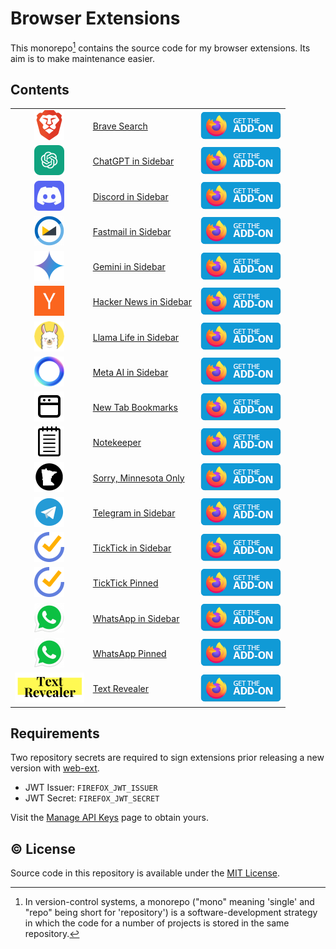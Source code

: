 # Browser Extensions

This monorepo[^1] contains the source code for my browser extensions. Its aim is to make maintenance easier.

## Contents

|  |  |  |
| :---: | --- | --- |
| <img src="assets/brave-96x96.png" width="48" height="48"> | [Brave Search](/brave-search/) | [![get the addon](get-addon-firefox.png)](https://addons.mozilla.org/en-US/firefox/addon/brave-search-and-keyword/) |
| <img src="assets/chatgpt-96x96.png" width="48" height="48"> | [ChatGPT in Sidebar](/chatgpt-in-sidebar/) | [![get the addon](get-addon-firefox.png)](https://addons.mozilla.org/en-US/firefox/addon/brave-search-and-keyword/) |
| <img src="assets/discord-96x96.png" width="48" height="48"> | [Discord in Sidebar](/discord-in-sidebar/) | [![get the addon](get-addon-firefox.png)](https://addons.mozilla.org/en-US/firefox/addon/brave-search-and-keyword/) |
| <img src="assets/fastmail-96x96.png" width="48" height="48"> | [Fastmail in Sidebar](/fastmail-in-sidebar/) | [![get the addon](get-addon-firefox.png)](https://addons.mozilla.org/en-US/firefox/addon/brave-search-and-keyword/) |
| <img src="assets/gemini-96x96.png" width="48" height="48"> | [Gemini in Sidebar](/gemini-in-sidebar/) | [![get the addon](get-addon-firefox.png)](https://addons.mozilla.org/en-US/firefox/addon/brave-search-and-keyword/) |
| <img src="assets/hacker-news-96x96.png" width="48" height="48"> | [Hacker News in Sidebar](/hacker-news-in-sidebar/) | [![get the addon](get-addon-firefox.png)](https://addons.mozilla.org/en-US/firefox/addon/brave-search-and-keyword/) |
| <img src="assets/llama-life-96x96.png" width="48" height="48"> | [Llama Life in Sidebar](/llamalife-in-sidebar/) | [![get the addon](get-addon-firefox.png)](https://addons.mozilla.org/en-US/firefox/addon/brave-search-and-keyword/) |
| <img src="assets/meta-ai-96x96.png" width="48" height="48"> | [Meta AI in Sidebar](/metaai-in-sidebar/) | [![get the addon](get-addon-firefox.png)](https://addons.mozilla.org/en-US/firefox/addon/brave-search-and-keyword/) |
| <img src="assets/new-tab-bookmarks-96x96.png" width="48" height="48"> | [New Tab Bookmarks](/new-tab-bookmarks/) | [![get the addon](get-addon-firefox.png)](https://addons.mozilla.org/en-US/firefox/addon/brave-search-and-keyword/) |
| <img src="assets/notekeeper-96x96.png" width="48" height="48"> | [Notekeeper](/notekeeper/) | [![get the addon](get-addon-firefox.png)](https://addons.mozilla.org/en-US/firefox/addon/brave-search-and-keyword/) |
| <img src="assets/sorry-minnesota-only-96x96.png" width="48" height="48"> | [Sorry, Minnesota Only](/sorry-minnesota-only/) | [![get the addon](get-addon-firefox.png)](https://addons.mozilla.org/en-US/firefox/addon/brave-search-and-keyword/) |
| <img src="assets/telegram-96x96.png" width="48" height="48"> | [Telegram in Sidebar](/telegram-in-sidebar/) | [![get the addon](get-addon-firefox.png)](https://addons.mozilla.org/en-US/firefox/addon/brave-search-and-keyword/) |
| <img src="assets/ticktick-96x96.png" width="48" height="48"> | [TickTick in Sidebar](/telegram-in-sidebar/) | [![get the addon](get-addon-firefox.png)](https://addons.mozilla.org/en-US/firefox/addon/brave-search-and-keyword/) |
| <img src="assets/ticktick-96x96.png" width="48" height="48"> | [TickTick Pinned](/ticktick-pinned/) | [![get the addon](get-addon-firefox.png)](https://addons.mozilla.org/en-US/firefox/addon/brave-search-and-keyword/) |
| <img src="assets/whatsapp-96x96.png" width="48" height="48"> | [WhatsApp in Sidebar](/whatsapp-in-sidebar/) | [![get the addon](get-addon-firefox.png)](https://addons.mozilla.org/en-US/firefox/addon/brave-search-and-keyword/) |
| <img src="assets/whatsapp-96x96.png" width="48" height="48"> | [WhatsApp Pinned](/whatsapp-pinned/) | [![get the addon](get-addon-firefox.png)](https://addons.mozilla.org/en-US/firefox/addon/brave-search-and-keyword/) |
| <img src="text-revealer/assets/logo-cropped.png"  height="48"> | [Text Revealer](/text-revealer/) | [![get the addon](get-addon-firefox.png)](https://addons.mozilla.org/en-US/firefox/addon/brave-search-and-keyword/) |

## Requirements

Two repository secrets are required to sign extensions prior releasing a new version with [web-ext](https://github.com/mozilla/web-ext).

- JWT Issuer: `FIREFOX_JWT_ISSUER`
- JWT Secret: `FIREFOX_JWT_SECRET`

Visit the [Manage API Keys](https://addons.mozilla.org/en-US/developers/addon/api/key/) page to obtain yours.

## © License

Source code in this repository is available under the [MIT License](LICENSE).

[^1]: In version-control systems, a monorepo ("mono" meaning 'single' and "repo" being short for 'repository') is a software-development strategy in which the code for a number of projects is stored in the same repository.
